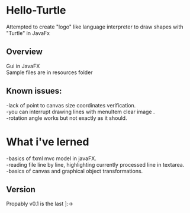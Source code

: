 # Hello-Turtle
Attempted to create "logo" like language interpreter to draw shapes with "Turtle" in JavaFx
## Overview
Gui in JavaFX <br>
Sample files are in resources folder <br>
## Known issues: <br>
-lack of point to canvas size coordinates verification.  <br>
-you can interrupt drawing lines with menuItem clear image . <br>
-rotation angle works but not exactly as it should. <br>

# What i've lerned
-basics of fxml mvc model in javaFX.<br>
-reading file line by line, highlighting currently processed line in textarea.<br>
-basics of canvas and graphical object transformations.<br>
## Version
Propably v0.1 is the last ]:-> 
